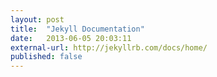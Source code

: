 ```yaml
---
layout: post
title:  "Jekyll Documentation"
date:   2013-06-05 20:03:11
external-url: http://jekyllrb.com/docs/home/
published: false
---
```


